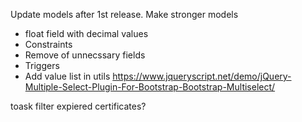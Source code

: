 

Update models after 1st release. Make stronger models
 - float field with decimal values
 - Constraints 
 - Remove of unnecssary fields
 - Triggers
 - Add value list in utils
 https://www.jqueryscript.net/demo/jQuery-Multiple-Select-Plugin-For-Bootstrap-Bootstrap-Multiselect/
 


 toask
 filter expiered certificates?
 